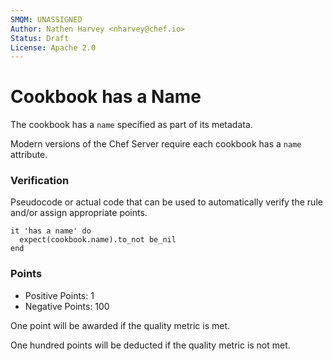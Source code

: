 ```yaml
---
SMQM: UNASSIGNED
Author: Nathen Harvey <nharvey@chef.io>
Status: Draft
License: Apache 2.0
---
```


# Cookbook has a Name

The cookbook has a `name` specified as part of its metadata.

Modern versions of the Chef Server require each cookbook has a `name` attribute.

### Verification

Pseudocode or actual code that can be used to automatically verify the rule and/or assign appropriate points.

    it 'has a name' do
      expect(cookbook.name).to_not be_nil
    end

### Points

* Positive Points:  1
* Negative Points: 100

One point will be awarded if the quality metric is met.

One hundred points will be deducted if the quality metric is not met.
